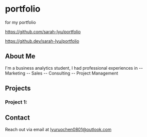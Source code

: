 # portfolio
for my portfolio

https://github.com/sarah-lyu/portfolio

https://github.dev/sarah-lyu/portfolio

## About Me

I'm a business analytics student, I had professional experiences in 
-- Marketing
-- Sales
-- Consulting
-- Project Management

## Projects

### Project 1: 

## Contact

Reach out via email at lyuruochen0801@outlook.com
